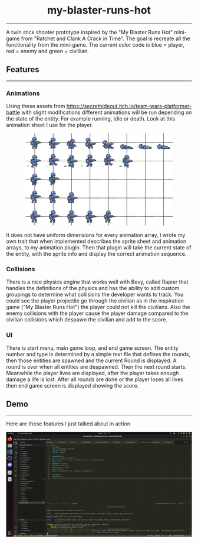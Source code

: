 <div align="center">

# my-blaster-runs-hot
---
</div>

A twin stick shooter prototype inspired by the "My Blaster Runs Hot" mini-game from "Ratchet and Clank A Crack in Time". The goal is recreate all the functionality from the mini-game. The current color code is blue = player, red = enemy and green = civillian.

## Features 
---

### Animations

Using these assets from <https://secrethideout.itch.io/team-wars-platformer-battle> with slight modifications different animations will be run depending on the state of the entity. For example running, idle or death. Look at this animation sheet I use for the player. 

<div align="center">

![image](https://github.com/ssnover/my-blaster-runs-hot/blob/main/assets/darians-assets/TeamGunner/CHARACTER_SPRITES/Blue/Blue_Soldier_50.png)

</div>

It does not have uniform dimensions for every animation array, I wrote my own trait that when implemented describes the sprite sheet and animation arrays, to my animation plugin. Then that plugin will take the current state of the entity, with the sprite info and display the correct animation sequence.

### Collisions 

There is a nice physics engine that works well with Bevy, called Rapier that handles the definitions of the physics and has the ability to add custom groupings to determine what collisions the developer wants to track. You could see the player projectile go through the civilian as in the inspiration game ("My Blaster Runs Hot") the player could not kill the civilians. Also the enemy collisions with the player cause the player damage compared to the civilian collisions which despawn the civilian and add to the score.

### UI

There is start menu, main game loop, and end game screen. The entity number and type is determined by a simple text file that defines the rounds, then those entities are spawned and the current Round is displayed. A round is over when all entities are despawned. Then the next round starts. Meanwhile the player lives are displayed, after the player takes enough damage a life is lost. After all rounds are done or the player loses all lives then end game screen is displayed showing the score.

## Demo
---

Here are those features I just talked about in action

![Demo](https://github.com/ssnover/my-blaster-runs-hot/blob/main/demo/my-blaster-runs-hot.gif)

